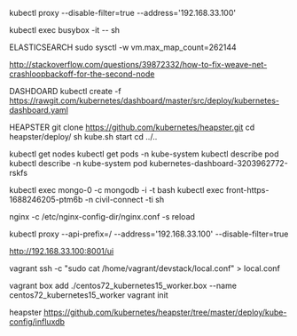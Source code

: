 kubectl proxy --disable-filter=true --address='192.168.33.100'

kubectl exec busybox -it -- sh

ELASTICSEARCH
sudo sysctl -w vm.max_map_count=262144


http://stackoverflow.com/questions/39872332/how-to-fix-weave-net-crashloopbackoff-for-the-second-node

DASHDOARD
kubectl create -f https://rawgit.com/kubernetes/dashboard/master/src/deploy/kubernetes-dashboard.yaml

HEAPSTER
git clone https://github.com/kubernetes/heapster.git
cd heapster/deploy/
sh kube.sh start
cd ../..



kubectl get nodes
kubectl get pods -n kube-system
kubectl describe pod <pod-name>
kubectl describe -n kube-system pod kubernetes-dashboard-3203962772-rskfs

kubectl exec mongo-0 -c mongodb -i -t bash
kubectl exec front-https-1688246205-ptm6b -n civil-connect -ti sh

nginx -c /etc/nginx-config-dir/nginx.conf -s reload


kubectl proxy --api-prefix=/ --address='192.168.33.100' --disable-filter=true

http://192.168.33.100:8001/ui

vagrant ssh -c "sudo cat /home/vagrant/devstack/local.conf" > local.conf

vagrant box add ./centos72_kubernetes15_worker.box --name centos72_kubernetes15_worker
vagrant init

heapster
https://github.com/kubernetes/heapster/tree/master/deploy/kube-config/influxdb
